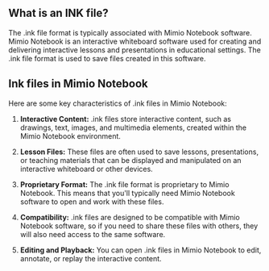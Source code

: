 ## What is an INK file?

The .ink file format is typically associated with Mimio Notebook software. Mimio Notebook is an interactive whiteboard software used for creating and delivering interactive lessons and presentations in educational settings. The .ink file format is used to save files created in this software.

## Ink files in Mimio Notebook

Here are some key characteristics of .ink files in Mimio Notebook:

1.  **Interactive Content:** .ink files store interactive content, such as drawings, text, images, and multimedia elements, created within the Mimio Notebook environment.
    
2.  **Lesson Files:** These files are often used to save lessons, presentations, or teaching materials that can be displayed and manipulated on an interactive whiteboard or other devices.
    
3.  **Proprietary Format:** The .ink file format is proprietary to Mimio Notebook. This means that you'll typically need Mimio Notebook software to open and work with these files.
    
4.  **Compatibility:** .ink files are designed to be compatible with Mimio Notebook software, so if you need to share these files with others, they will also need access to the same software.
    
5.  **Editing and Playback:** You can open .ink files in Mimio Notebook to edit, annotate, or replay the interactive content.

